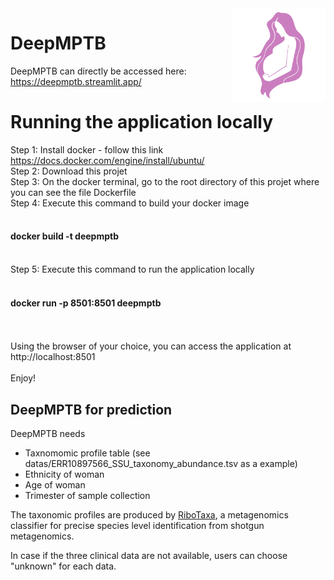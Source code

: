 <img align="right" src="datas/logo.png" width="150" alt="DeepMPTB logo"/>

# DeepMPTB

DeepMPTB can directly be accessed here: https://deepmptb.streamlit.app/

# Running the application locally
Step 1: Install docker - follow this link https://docs.docker.com/engine/install/ubuntu/ </br>
Step 2: Download this projet </br>
Step 3: On the docker terminal, go to the root directory of this projet where you can see the file Dockerfile </br>
Step 4: Execute this command to build your docker image </br>
&nbsp;&nbsp;<h4>docker build -t deepmptb</h4></br>
Step 5: Execute this command to run the application locally </br>
&nbsp;&nbsp;<h4>docker run -p 8501:8501 deepmptb</h4></br>
</br>
Using the browser of your choice, you can access the application at http://localhost:8501 </br>
</br>
Enjoy! </br>

## DeepMPTB for prediction

DeepMPTB needs
- Taxnomomic profile table (see datas/ERR10897566_SSU_taxonomy_abundance.tsv as a example)
- Ethnicity of woman
- Age of woman 
- Trimester of sample collection

The taxonomic profiles are produced by <a class="reference external" href="https://github.com/oschakoory/RiboTaxa" target="_blank" rel="noopener noreferrer">RiboTaxa</a>, a metagenomics classifier for precise species level identification from shotgun metagenomics.

In case if the three clinical data are not available, users can choose "unknown" for each data.
